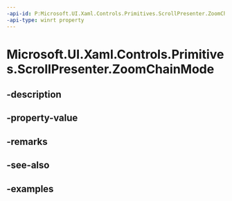 ```yaml
---
-api-id: P:Microsoft.UI.Xaml.Controls.Primitives.ScrollPresenter.ZoomChainMode
-api-type: winrt property
---
```


# Microsoft.UI.Xaml.Controls.Primitives.ScrollPresenter.ZoomChainMode

<!--
public Microsoft.UI.Xaml.Controls.ScrollingChainMode ZoomChainMode { get; set; }
-->


## -description

## -property-value

## -remarks

## -see-also

## -examples



